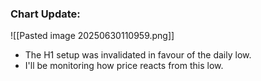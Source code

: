 
### Chart Update:

![[Pasted image 20250630110959.png]]

- The H1 setup was invalidated in favour of the daily low.
- I'll be monitoring how price reacts from this low.